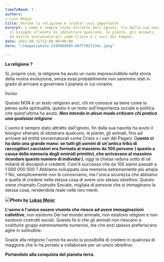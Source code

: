 ```yaml
---
timeToRead: 1
authors:
- Luis Beqja
title: Perché la religione é (stata) così importante
excerpt: L'uomo è sempre stato attratto dall'ignoto, fin dalla sua nascita ha avuto
  il bisogno sfrenato di idolatrare qualcuno, le piante, gli animali, fino ad arrivare
  ad entità sovrannaturali come Cristo o i vari dèi Pagani.
date: 2021-08-31T22:00:00+00:00
hero: "/images/photo-1556005693-00fff02f134c.jpeg"

---
```

**La religione ?**

Sí, proprio così, la religione ha avuto un ruolo imprescindibile nella storia della nostra evoluzione, senza essa probabilmente non saremmo stati in grado di arrivare a governare il pianeta in cui viviamo.

Inciso

Questo NON è un testo religioso anzi, chi mi conosce sa bene come la penso sulla spiritualità, questo è un testo sull'importanza sociale e politica che quest'ultima ha avuto. **_Non intendo in alcun modo criticare chi pratica una qualsiasi religione_**

L'uomo è sempre stato attratto dall'ignoto, fin dalla sua nascita ha avuto il bisogno sfrenato di idolatrare qualcuno, le piante, gli animali, fino ad arrivare ad entità sovrannaturali come Cristo o i vari dèi Pagani. Q**uesto ci ha dato una grande mano: se tutti gli uomini di un'antica tribù di raccoglitori cacciatori era formata al massimo da 100 persone ( questo a causa della memoria degli ominidi primitivi, che arrivavano al massimo ricordare questo numero di individui )**, oggi la chiesa raduna sotto di sé miliardi di discepoli e credenti. Com'è successo che da 100 siamo passati a 1 000 000 000 ? Abbiamo sviluppato una memoria estremamente più ampia ? No, semplicemente non le conosciamo, ma l'unica sicurezza che abbiamo è quella di credere nella stessa cosa di avere uno stesso obiettivo. Questo viene chiamato Costrutto Sociale, migliaia di persone che si immaginano la stessa cosa, rendendola reale nelle loro menti.

**![](https://images.unsplash.com/photo-1556005693-00fff02f134c?crop=entropy&cs=tinysrgb&fit=max&fm=jpg&ixid=MnwxMTc3M3wwfDF8c2VhcmNofDZ8fHJlbGlnaW9ufGVufDB8fHx8MTY0MzcyMjQxMg&ixlib=rb-1.2.1&q=80&w=2000)Photo by** [**Lukas Meier**](https://unsplash.com/@lumnezia?utm_source=ghost&utm_medium=referral&utm_campaign=api-credit)

**L'uomo è l'unico essere vivente che riesce ad avere immaginazioni collettive**, non esistono Dei nel mondo animale, non esistono religioni e non esistono costrutti sociali. Questo fa sì che gli animali non riescano a costituire gruppi estremamente numerosi, ma che anzi spesso preferiscano agire in solitudine.

Grazie alla religione l'uomo ha avuto la possibilità di credere in qualcosa di maggiore che lo ha portato a collaborare per un unico obiettivo.

**Portandolo alla conquista del pianeta terra.**